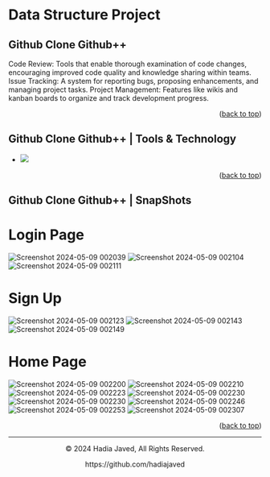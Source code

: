 # Data Structure Project
<a name="readme-top"></a>
## Github Clone Github++

<p GitHub is a cloud-based hosting service built around the Git version control system. It offers a suite of collaborative features that make it a powerful platform for developers. These features include:

Code Review: Tools that enable thorough examination of code changes, encouraging improved code quality and knowledge sharing within teams.
Issue Tracking: A system for reporting bugs, proposing enhancements, and managing project tasks.
Project Management: Features like wikis and kanban boards to organize and track development progress. </p>

<p align="right">(<a href="#readme-top">back to top</a>)</p>

## Github Clone Github++ | Tools & Technology
* <img src="https://img.shields.io/badge/-C++-blue?logo=cplusplus" />



<p align="right">(<a href="#readme-top">back to top</a>)</p>


## Github Clone Github++ | SnapShots

# Login Page
![Screenshot 2024-05-09 002039](https://github.com/hadiajaved/Data_Project/assets/169299286/6831e9d2-a4d9-4ec6-8fa5-be5e3fe23d99)
![Screenshot 2024-05-09 002104](https://github.com/hadiajaved/Data_Project/assets/169299286/ca32d1d0-fe8d-4adc-b642-ed51abe2fd2b)
![Screenshot 2024-05-09 002111](https://github.com/hadiajaved/Data_Project/assets/169299286/8f0dad42-6b76-4333-af9d-ca350264a2de)






# Sign Up
![Screenshot 2024-05-09 002123](https://github.com/hadiajaved/Data_Project/assets/169299286/4dc9f97d-5464-4875-b543-25416fe48869)
![Screenshot 2024-05-09 002143](https://github.com/hadiajaved/Data_Project/assets/169299286/ee72d971-02d5-4aad-896e-b276d45895f8)
![Screenshot 2024-05-09 002149](https://github.com/hadiajaved/Data_Project/assets/169299286/1263ed7c-f053-42c1-8245-677da91892cb)




# Home Page
![Screenshot 2024-05-09 002200](https://github.com/hadiajaved/Data_Project/assets/169299286/6865ab88-08b0-49be-b563-78ed4b93d1b2)
![Screenshot 2024-05-09 002210](https://github.com/hadiajaved/Data_Project/assets/169299286/96437d2c-dcd5-424c-8655-3cd6e7d664f6)
![Screenshot 2024-05-09 002223](https://github.com/hadiajaved/Data_Project/assets/169299286/44d638db-76dd-406a-9641-1ff6218709e0)
![Screenshot 2024-05-09 002230](https://github.com/hadiajaved/Data_Project/assets/169299286/6c478fac-7dec-4594-af88-5304bf00d94f)
![Screenshot 2024-05-09 002230](https://github.com/hadiajaved/Data_Project/assets/169299286/82cd106c-ae5d-4c04-8581-998b27f523a1)
![Screenshot 2024-05-09 002246](https://github.com/hadiajaved/Data_Project/assets/169299286/c953e326-afa8-4e4b-8b4d-bf5436c8fa05)
![Screenshot 2024-05-09 002253](https://github.com/hadiajaved/Data_Project/assets/169299286/99963101-c64e-4a19-9c3e-cce3a1a0d337)
![Screenshot 2024-05-09 002307](https://github.com/hadiajaved/Data_Project/assets/169299286/4b456a4e-cfaf-4052-b548-4682a3813af8)










<p align="right">(<a href="#readme-top">back to top</a>)</p>

---
<p align="center"> © 2024 Hadia Javed, All Rights Reserved. </p>
<p align="center">
https://github.com/hadiajaved
</p>
